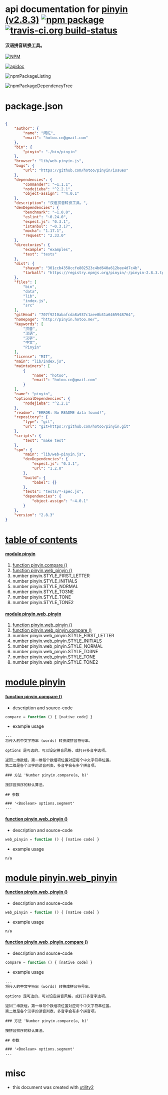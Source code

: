 # api documentation for  [pinyin (v2.8.3)](http://pinyin.hotoo.me/)  [![npm package](https://img.shields.io/npm/v/npmdoc-pinyin.svg?style=flat-square)](https://www.npmjs.org/package/npmdoc-pinyin) [![travis-ci.org build-status](https://api.travis-ci.org/npmdoc/node-npmdoc-pinyin.svg)](https://travis-ci.org/npmdoc/node-npmdoc-pinyin)
#### 汉语拼音转换工具。

[![NPM](https://nodei.co/npm/pinyin.png?downloads=true)](https://www.npmjs.com/package/pinyin)

[![apidoc](https://npmdoc.github.io/node-npmdoc-pinyin/build/screenCapture.buildNpmdoc.browser._2Fhome_2Ftravis_2Fbuild_2Fnpmdoc_2Fnode-npmdoc-pinyin_2Ftmp_2Fbuild_2Fapidoc.html.png)](https://npmdoc.github.io/node-npmdoc-pinyin/build/apidoc.html)

![npmPackageListing](https://npmdoc.github.io/node-npmdoc-pinyin/build/screenCapture.npmPackageListing.svg)

![npmPackageDependencyTree](https://npmdoc.github.io/node-npmdoc-pinyin/build/screenCapture.npmPackageDependencyTree.svg)



# package.json

```json

{
    "author": {
        "name": "闲耘",
        "email": "hotoo.cn@gmail.com"
    },
    "bin": {
        "pinyin": "./bin/pinyin"
    },
    "browser": "lib/web-pinyin.js",
    "bugs": {
        "url": "https://github.com/hotoo/pinyin/issues"
    },
    "dependencies": {
        "commander": "~1.1.1",
        "nodejieba": "^2.2.1",
        "object-assign": "^4.0.1"
    },
    "description": "汉语拼音转换工具。",
    "devDependencies": {
        "benchmark": "~1.0.0",
        "eslint": "~0.24.0",
        "expect.js": "0.3.1",
        "istanbul": "~0.3.17",
        "mocha": "1.17.1",
        "request": "2.33.0"
    },
    "directories": {
        "example": "examples",
        "test": "tests"
    },
    "dist": {
        "shasum": "301ccb4358ccfe802523c4bd640a612bee4d7c4b",
        "tarball": "https://registry.npmjs.org/pinyin/-/pinyin-2.8.3.tgz"
    },
    "files": [
        "bin",
        "data",
        "lib",
        "index.js",
        "src"
    ],
    "gitHead": "707f9210abafcda8a937c1aee0b31a6465948764",
    "homepage": "http://pinyin.hotoo.me/",
    "keywords": [
        "拼音",
        "汉语",
        "汉字",
        "中文",
        "Pinyin"
    ],
    "license": "MIT",
    "main": "lib/index.js",
    "maintainers": [
        {
            "name": "hotoo",
            "email": "hotoo.cn@gmail.com"
        }
    ],
    "name": "pinyin",
    "optionalDependencies": {
        "nodejieba": "^2.2.1"
    },
    "readme": "ERROR: No README data found!",
    "repository": {
        "type": "git",
        "url": "git+https://github.com/hotoo/pinyin.git"
    },
    "scripts": {
        "test": "make test"
    },
    "spm": {
        "main": "lib/web-pinyin.js",
        "devDependencies": {
            "expect.js": "0.3.1",
            "url": "1.2.0"
        },
        "build": {
            "babel": {}
        },
        "tests": "tests/*-spec.js",
        "dependencies": {
            "object-assign": "~4.0.1"
        }
    },
    "version": "2.8.3"
}
```



# <a name="apidoc.tableOfContents"></a>[table of contents](#apidoc.tableOfContents)

#### [module pinyin](#apidoc.module.pinyin)
1.  [function <span class="apidocSignatureSpan">pinyin.</span>compare ()](#apidoc.element.pinyin.compare)
1.  [function <span class="apidocSignatureSpan">pinyin.</span>web_pinyin ()](#apidoc.element.pinyin.web_pinyin)
1.  number <span class="apidocSignatureSpan">pinyin.</span>STYLE_FIRST_LETTER
1.  number <span class="apidocSignatureSpan">pinyin.</span>STYLE_INITIALS
1.  number <span class="apidocSignatureSpan">pinyin.</span>STYLE_NORMAL
1.  number <span class="apidocSignatureSpan">pinyin.</span>STYLE_TO3NE
1.  number <span class="apidocSignatureSpan">pinyin.</span>STYLE_TONE
1.  number <span class="apidocSignatureSpan">pinyin.</span>STYLE_TONE2

#### [module pinyin.web_pinyin](#apidoc.module.pinyin.web_pinyin)
1.  [function <span class="apidocSignatureSpan">pinyin.</span>web_pinyin ()](#apidoc.element.pinyin.web_pinyin.web_pinyin)
1.  [function <span class="apidocSignatureSpan">pinyin.web_pinyin.</span>compare ()](#apidoc.element.pinyin.web_pinyin.compare)
1.  number <span class="apidocSignatureSpan">pinyin.web_pinyin.</span>STYLE_FIRST_LETTER
1.  number <span class="apidocSignatureSpan">pinyin.web_pinyin.</span>STYLE_INITIALS
1.  number <span class="apidocSignatureSpan">pinyin.web_pinyin.</span>STYLE_NORMAL
1.  number <span class="apidocSignatureSpan">pinyin.web_pinyin.</span>STYLE_TO3NE
1.  number <span class="apidocSignatureSpan">pinyin.web_pinyin.</span>STYLE_TONE
1.  number <span class="apidocSignatureSpan">pinyin.web_pinyin.</span>STYLE_TONE2



# <a name="apidoc.module.pinyin"></a>[module pinyin](#apidoc.module.pinyin)

#### <a name="apidoc.element.pinyin.compare"></a>[function <span class="apidocSignatureSpan">pinyin.</span>compare ()](#apidoc.element.pinyin.compare)
- description and source-code
```javascript
compare = function () { [native code] }
```
- example usage
```shell
...
将传入的中文字符串 (words) 转换成拼音符号串。

options 是可选的，可以设定拼音风格，或打开多音字选项。

返回二维数组，第一维每个数组项位置对应每个中文字符串位置。
第二维是各个汉字的读音列表，多音字会有多个拼音项。

### 方法 'Number pinyin.compare(a, b)'

按拼音排序的默认算法。

## 参数

### '<Boolean> options.segment'
...
```

#### <a name="apidoc.element.pinyin.web_pinyin"></a>[function <span class="apidocSignatureSpan">pinyin.</span>web_pinyin ()](#apidoc.element.pinyin.web_pinyin)
- description and source-code
```javascript
web_pinyin = function () { [native code] }
```
- example usage
```shell
n/a
```



# <a name="apidoc.module.pinyin.web_pinyin"></a>[module pinyin.web_pinyin](#apidoc.module.pinyin.web_pinyin)

#### <a name="apidoc.element.pinyin.web_pinyin.web_pinyin"></a>[function <span class="apidocSignatureSpan">pinyin.</span>web_pinyin ()](#apidoc.element.pinyin.web_pinyin.web_pinyin)
- description and source-code
```javascript
web_pinyin = function () { [native code] }
```
- example usage
```shell
n/a
```

#### <a name="apidoc.element.pinyin.web_pinyin.compare"></a>[function <span class="apidocSignatureSpan">pinyin.web_pinyin.</span>compare ()](#apidoc.element.pinyin.web_pinyin.compare)
- description and source-code
```javascript
compare = function () { [native code] }
```
- example usage
```shell
...
将传入的中文字符串 (words) 转换成拼音符号串。

options 是可选的，可以设定拼音风格，或打开多音字选项。

返回二维数组，第一维每个数组项位置对应每个中文字符串位置。
第二维是各个汉字的读音列表，多音字会有多个拼音项。

### 方法 'Number pinyin.compare(a, b)'

按拼音排序的默认算法。

## 参数

### '<Boolean> options.segment'
...
```



# misc
- this document was created with [utility2](https://github.com/kaizhu256/node-utility2)
